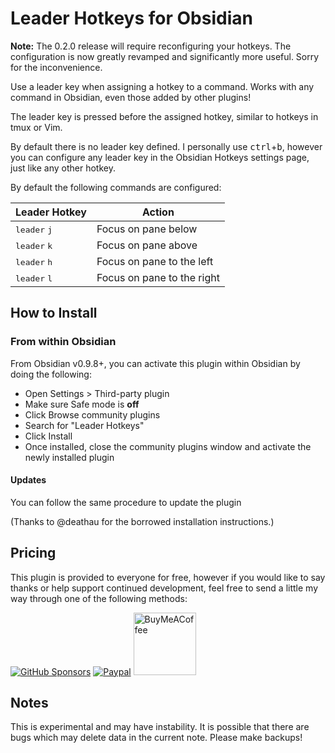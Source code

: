 # Leader Hotkeys for Obsidian

**Note:** The 0.2.0 release will require reconfiguring your hotkeys. The configuration is now greatly revamped and significantly more useful. Sorry for the inconvenience.

Use a leader key when assigning a hotkey to a command. Works with any command
in Obsidian, even those added by other plugins!

The leader key is pressed before the assigned hotkey, similar to hotkeys in
tmux or Vim.

By default there is no leader key defined. I personally use
<kbd>ctrl</kbd>+<kbd>b</kbd>, however you can configure any leader key in the
Obsidian Hotkeys settings page, just like any other hotkey.

By default the following commands are configured:

| Leader Hotkey                  | Action                     |
| ------------------------------ | -------------------------- |
| <kbd>leader</kbd> <kbd>j</kbd> | Focus on pane below        |
| <kbd>leader</kbd> <kbd>k</kbd> | Focus on pane above        |
| <kbd>leader</kbd> <kbd>h</kbd> | Focus on pane to the left  |
| <kbd>leader</kbd> <kbd>l</kbd> | Focus on pane to the right |

## How to Install

### From within Obsidian

From Obsidian v0.9.8+, you can activate this plugin within Obsidian by doing the following:

- Open Settings > Third-party plugin
- Make sure Safe mode is **off**
- Click Browse community plugins
- Search for "Leader Hotkeys"
- Click Install
- Once installed, close the community plugins window and activate the newly installed plugin

#### Updates

You can follow the same procedure to update the plugin

(Thanks to @deathau for the borrowed installation instructions.)

## Pricing

This plugin is provided to everyone for free, however if you would like to
say thanks or help support continued development, feel free to send a little
my way through one of the following methods:

[![GitHub Sponsors](https://img.shields.io/github/sponsors/tgrosinger?style=social)](https://github.com/sponsors/tgrosinger)
[![Paypal](https://img.shields.io/badge/paypal-tgrosinger-yellow?style=social&logo=paypal)](https://paypal.me/tgrosinger)
[<img src="https://cdn.buymeacoffee.com/buttons/v2/default-yellow.png" alt="BuyMeACoffee" width="100">](https://www.buymeacoffee.com/tgrosinger)

## Notes

This is experimental and may have instability. It is possible that there are
bugs which may delete data in the current note. Please make backups!
